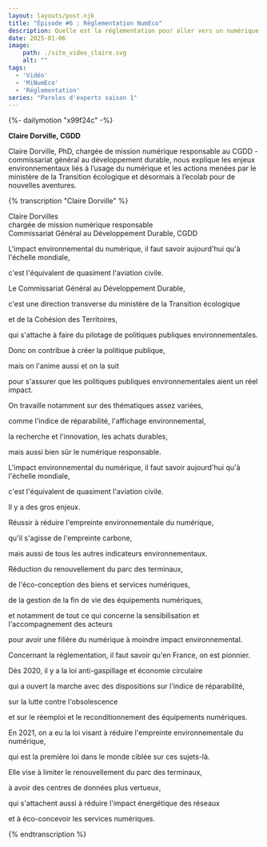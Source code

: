 ```yaml
---
layout: layouts/post.njk
title: "Épisode #6 : Réglementation NumEco"
description: Quelle est la réglementation pour aller vers un numérique plus écoresponsable ?
date: 2025-01-06
image:
    path: ./site_video_claire.svg
    alt: ""
tags:
  - 'Vidéo'
  - 'MiNumEco'
  - 'Réglementation'
series: "Paroles d'experts saison 1"
---
```

<!-- intégraton vidéo dailymotion de la chaine de la DINUM -->
{%- dailymotion "x99f24c" -%}

<!-- légende de la vidéo-->
**Claire Dorville, CGDD**

<!-- description-->
Claire Dorville, PhD, chargée de mission numérique responsable au CGDD - commissariat général au développement durable, nous explique les enjeux environnementaux liés à l’usage du numérique et les actions menées par le ministère de la Transition écologique et désormais à l’ecolab pour de nouvelles aventures.

<!-- transcription-->

{% transcription "Claire Dorville" %}
<p>
  Claire Dorvilles<br>
  chargée de mission numérique responsable<br>
  Commissariat Général au Développement Durable, CGDD
</p>

<p>L'impact environnemental du numérique, il faut savoir aujourd'hui qu'à l'échelle mondiale,</p>
<p>c'est l'équivalent de quasiment l'aviation civile.</p>
<p>Le Commissariat Général au Développement Durable,</p>
<p>c'est une direction transverse du ministère de la Transition écologique</p>
<p>et de la Cohésion des Territoires,</p>
<p>qui s'attache à faire du pilotage de politiques publiques environnementales.</p>
<p>Donc on contribue à créer la politique publique,</p>
<p>mais on l'anime aussi et on la suit</p>
<p>pour s'assurer que les politiques publiques environnementales aient un réel impact.</p>
<p>On travaille notamment sur des thématiques assez variées,</p>
<p>comme l'indice de réparabilité, l'affichage environnemental,</p>
<p>la recherche et l'innovation, les achats durables,</p>
<p>mais aussi bien sûr le numérique responsable.</p>
<p>L'impact environnemental du numérique, il faut savoir aujourd'hui qu'à l'échelle mondiale,</p>
<p>c'est l'équivalent de quasiment l'aviation civile.</p>
<p>Il y a des gros enjeux.</p>
<p>Réussir à réduire l'empreinte environnementale du numérique,</p>
<p>qu'il s'agisse de l'empreinte carbone,</p>
<p>mais aussi de tous les autres indicateurs environnementaux.</p>
<p>Réduction du renouvellement du parc des terminaux,</p>
<p>de l'éco-conception des biens et services numériques,</p>
<p>de la gestion de la fin de vie des équipements numériques,</p>
<p>et notamment de tout ce qui concerne la sensibilisation et l'accompagnement des acteurs</p>
<p>pour avoir une filière du numérique à moindre impact environnemental.</p>
<p>Concernant la réglementation, il faut savoir qu'en France, on est pionnier.</p>
<p>Dès 2020, il y a la loi anti-gaspillage et économie circulaire</p>
<p>qui a ouvert la marche avec des dispositions sur l'indice de réparabilité,</p>
<p>sur la lutte contre l'obsolescence</p>
<p>et sur le réemploi et le reconditionnement des équipements numériques.</p>
<p>En 2021, on a eu la loi visant à réduire l'empreinte environnementale du numérique,</p>
<p>qui est la première loi dans le monde ciblée sur ces sujets-là.</p>
<p>Elle vise à limiter le renouvellement du parc des terminaux,</p>
<p>à avoir des centres de données plus vertueux,</p>
<p>qui s'attachent aussi à réduire l'impact énergétique des réseaux</p>
<p>et à éco-concevoir les services numériques.</p>
{% endtranscription %}
